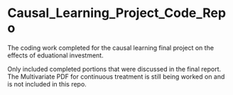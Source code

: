 # Causal_Learning_Project_Code_Repo
 
The coding work completed for the causal learning final project on the effects of eduational investment.

Only included completed portions that were discussed in the final report. The Multivariate PDF for continuous treatment is still being worked on and is not included in this repo.
